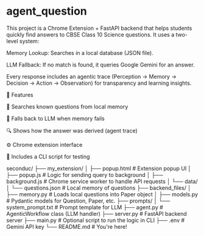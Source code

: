 # agent_question

This project is a Chrome Extension + FastAPI backend that helps students quickly find answers to CBSE Class 10 Science questions. It uses a two-level system:

Memory Lookup: Searches in a local database (JSON file).

LLM Fallback: If no match is found, it queries Google Gemini for an answer.

Every response includes an agentic trace (Perception → Memory → Decision → Action → Observation) for transparency and learning insights.

🔧 Features

🧠 Searches known questions from local memory

🤖 Falls back to LLM when memory fails

🔍 Shows how the answer was derived (agent trace)

⚙️ Chrome extension interface

🧪 Includes a CLI script for testing

seconduc/
├── my_extension/
│   ├── popup.html            # Extension popup UI
│   ├── popup.js              # Logic for sending query to background
│   ├── background.js         # Chrome service worker to handle API requests
│   └── data/
│       └── questions.json    # Local memory of questions
├── backend_files/
│   ├── memory.py             # Loads local questions into Paper object
│   ├── models.py             # Pydantic models for Question, Paper, etc.
├── prompts/
│   └── system_prompt.txt     # Prompt template for LLM
├── agent.py                  # AgenticWorkflow class (LLM handler)
├── server.py                 # FastAPI backend server
├── main.py                   # Optional script to run the logic in CLI
├── .env                      # Gemini API key
└── README.md                 # You're here!
